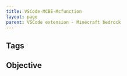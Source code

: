 ```yaml
---
title: VSCode-MCBE-Mcfunction
layout: page
parent: VSCode extension - Minecraft bedrock
---
```


## Tags

## Objective
